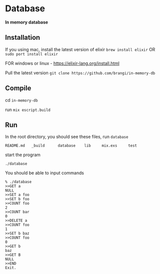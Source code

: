 # Database

**In memory database**

## Installation

If you using mac, install the latest version of elixir 
`brew install elixir` OR `sudo port install elixir`

FOR windows or linux - https://elixir-lang.org/install.html

Pull the latest version `git clone https://github.com/brangi/in-memory-db`


## Compile

cd `in-memory-db`

run `mix escript.build`

## Run

In the root directory, you should see these files, run `database`

```
README.md	_build		database	lib		mix.exs		test
```


start the program

`./database`

You should be able to input commands 

````
% ./database
>>GET a
NULL
>>SET a foo
>>SET b foo
>>COUNT foo
2
>>COUNT bar
0
>>DELETE a
>>COUNT foo
1
>>SET b baz
>>COUNT foo
0
>>GET b
baz
>>GET B
NULL
>>END
Exit.
````